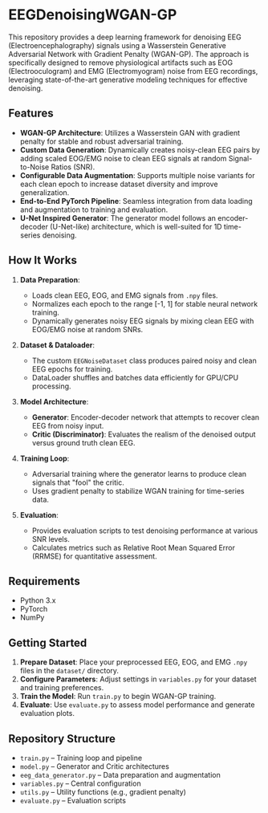 # EEGDenoisingWGAN-GP

This repository provides a deep learning framework for denoising EEG (Electroencephalography) signals using a Wasserstein Generative Adversarial Network with Gradient Penalty (WGAN-GP). The approach is specifically designed to remove physiological artifacts such as EOG (Electrooculogram) and EMG (Electromyogram) noise from EEG recordings, leveraging state-of-the-art generative modeling techniques for effective denoising.

## Features

- **WGAN-GP Architecture**: Utilizes a Wasserstein GAN with gradient penalty for stable and robust adversarial training.
- **Custom Data Generation**: Dynamically creates noisy-clean EEG pairs by adding scaled EOG/EMG noise to clean EEG signals at random Signal-to-Noise Ratios (SNR).
- **Configurable Data Augmentation**: Supports multiple noise variants for each clean epoch to increase dataset diversity and improve generalization.
- **End-to-End PyTorch Pipeline**: Seamless integration from data loading and augmentation to training and evaluation.
- **U-Net Inspired Generator**: The generator model follows an encoder-decoder (U-Net-like) architecture, which is well-suited for 1D time-series denoising.

## How It Works

1. **Data Preparation**: 
    - Loads clean EEG, EOG, and EMG signals from `.npy` files.
    - Normalizes each epoch to the range [-1, 1] for stable neural network training.
    - Dynamically generates noisy EEG signals by mixing clean EEG with EOG/EMG noise at random SNRs.

2. **Dataset & Dataloader**:
    - The custom `EEGNoiseDataset` class produces paired noisy and clean EEG epochs for training.
    - DataLoader shuffles and batches data efficiently for GPU/CPU processing.

3. **Model Architecture**:
    - **Generator**: Encoder-decoder network that attempts to recover clean EEG from noisy input.
    - **Critic (Discriminator)**: Evaluates the realism of the denoised output versus ground truth clean EEG.

4. **Training Loop**:
    - Adversarial training where the generator learns to produce clean signals that "fool" the critic.
    - Uses gradient penalty to stabilize WGAN training for time-series data.

5. **Evaluation**:
    - Provides evaluation scripts to test denoising performance at various SNR levels.
    - Calculates metrics such as Relative Root Mean Squared Error (RRMSE) for quantitative assessment.

## Requirements

- Python 3.x
- PyTorch
- NumPy

## Getting Started

1. **Prepare Dataset**: Place your preprocessed EEG, EOG, and EMG `.npy` files in the `dataset/` directory.
2. **Configure Parameters**: Adjust settings in `variables.py` for your dataset and training preferences.
3. **Train the Model**: Run `train.py` to begin WGAN-GP training.
4. **Evaluate**: Use `evaluate.py` to assess model performance and generate evaluation plots.

## Repository Structure

- `train.py` – Training loop and pipeline
- `model.py` – Generator and Critic architectures
- `eeg_data_generator.py` – Data preparation and augmentation
- `variables.py` – Central configuration
- `utils.py` – Utility functions (e.g., gradient penalty)
- `evaluate.py` – Evaluation scripts


